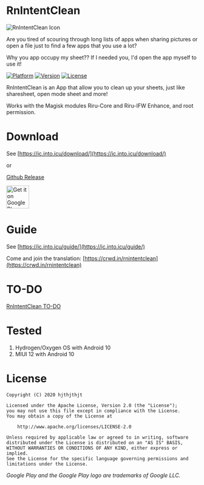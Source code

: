 # RnIntentClean
![RnIntentClean Icon](https://raw.githubusercontent.com/hjthjthjt/RnIntentClean/master/app/src/main/res/mipmap-xxxhdpi/ic_launcher.png)

Are you tired of scouring through long lists of apps when sharing pictures or open a file just to find a few apps that you use a lot?

Why you app occupy my sheet?? If I needed you, I\'d open the app myself to use it!

[![Platform](https://img.shields.io/badge/platform-android-orange.svg)](https://github.com/hjthjthjt/RnIntentClean)
[![Version](https://img.shields.io/github/v/release/hjthjthjt/RnIntentClean)](https://github.com/hjthjthjt/RnIntentClean/releases)
[![License](https://img.shields.io/badge/License-Apache%202.0-red)](https://github.com/hjthjthjt/RnIntentClean/blob/master/LICENSE)

RnIntentClean is an App that allow you to clean up your sheets, just like sharesheet, open mode sheet and more!

Works with the Magisk modules Riru-Core and Riru-IFW Enhance, and root permission.

# Download
See [https://ic.into.icu/download/](https://ic.into.icu/download/)

or

[Github Release](https://github.com/hjthjthjt/RnIntentClean/releases/latest)

<a href='https://play.google.com/store/apps/details?id=com.jakting.shareclean&pcampaignid=pcampaignidMKT-Other-global-all-co-prtnr-py-PartBadge-Mar2515-1'><img alt='Get it on Google Play' src='https://play.google.com/intl/zh-TW/badges/static/images/badges/en_badge_web_generic.png' height="60px" width="auto"/></a>

# Guide
See [https://ic.into.icu/guide/](https://ic.into.icu/guide/)

Come and join the translation: [https://crwd.in/rnintentclean](https://crwd.in/rnintentclean)

# TO-DO
[RnIntentClean TO-DO](https://www.notion.so/RnIntentClean-ad54b79559804c34bcd7513ecdc75d78)

# Tested
1. Hydrogen/Oxygen OS with Android 10
2. MIUI 12 with Android 10

# License

    Copyright (C) 2020 hjthjthjt

    Licensed under the Apache License, Version 2.0 (the "License");
    you may not use this file except in compliance with the License.
    You may obtain a copy of the License at

        http://www.apache.org/licenses/LICENSE-2.0

    Unless required by applicable law or agreed to in writing, software
    distributed under the License is distributed on an "AS IS" BASIS,
    WITHOUT WARRANTIES OR CONDITIONS OF ANY KIND, either express or implied.
    See the License for the specific language governing permissions and
    limitations under the License.
    
*Google Play and the Google Play logo are trademarks of Google LLC.*
